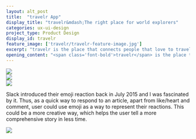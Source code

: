 ```yaml
---
layout: alt_post
title:  "travelr App"
display_title: "travelr&mdash;The right place for world explorers"
categories: ux-ui-design
project_type: Product Design
display_id: travelr
feature_image: ['travelr/travelr-feature-image.jpg']
excerpt: "travelr is the place that connects people that love to travel. It's where they share wild ideas and fascinating stories."
opening_content: "<span class='font-bold'>travelr</span> is the place that connects people that love to travel. It's where they share wild ideas and fascinating stories. The app was born in the time when the Internet is full of low quality information and its only goal is to provide its users a better and more righteous information."
---
```


<div>
	<img src="{{ site.baseurl }}/assets/img/travelr/travelr-display-image-01.jpg">
</div>

<div>
	<img src="{{ site.baseurl }}/assets/img/travelr/travelr-display-image-02.jpg">
</div>

<div>
	<img src="{{ site.baseurl }}/assets/img/travelr/travelr-display-image-03.jpg">
</div>

<div class="row">
  <div class="small-12 medium-12 large-6 columns">
    <p class="content__body--text-post">
      Slack introduced their emoji reaction back in July 2015 and I was fascinated by it. Thus, as a quick way to respond to an article, apart from like/heart and comment, user could use emoji as a way to represent their reactions. This could be a more creative way, which helps the user tell a more comprehensive story in less time.
    </p>
  </div>
</div>

<div>
	<img src="{{ site.baseurl }}/assets/img/travelr/travelr-display-image-04.png">
</div>